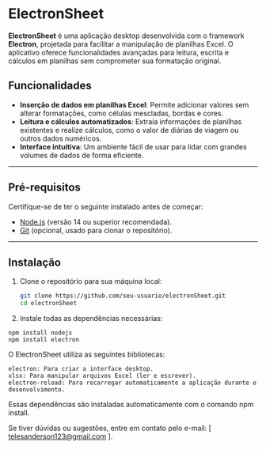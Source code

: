 # ElectronSheet

**ElectronSheet** é uma aplicação desktop desenvolvida com o framework **Electron**, projetada para facilitar a manipulação de planilhas Excel. O aplicativo oferece funcionalidades avançadas para leitura, escrita e cálculos em planilhas sem comprometer sua formatação original.

## Funcionalidades

- **Inserção de dados em planilhas Excel**: Permite adicionar valores sem alterar formatações, como células mescladas, bordas e cores.  
- **Leitura e cálculos automatizados**: Extraia informações de planilhas existentes e realize cálculos, como o valor de diárias de viagem ou outros dados numéricos.  
- **Interface intuitiva**: Um ambiente fácil de usar para lidar com grandes volumes de dados de forma eficiente.  

---

## Pré-requisitos

Certifique-se de ter o seguinte instalado antes de começar:  

- [Node.js](https://nodejs.org/) (versão 14 ou superior recomendada).  
- [Git](https://git-scm.com/) (opcional, usado para clonar o repositório).  

---

## Instalação

1. Clone o repositório para sua máquina local:  
   ```bash
   git clone https://github.com/seu-usuario/electronSheet.git
   cd electronSheet

2. Instale todas as dependências necessárias:

``` 
npm install nodejs
npm install electron

```

O ElectronSheet utiliza as seguintes bibliotecas:

    electron: Para criar a interface desktop.
    xlsx: Para manipular arquivos Excel (ler e escrever).
    electron-reload: Para recarregar automaticamente a aplicação durante o desenvolvimento.
    

Essas dependências são instaladas automaticamente com o comando npm install.

Se tiver dúvidas ou sugestões, entre em contato pelo e-mail: [ telesanderson123@gmail.com ].





